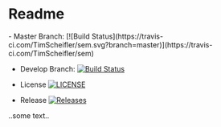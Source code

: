 <h1>Readme</h1>
- Master Branch: [![Build Status](https://travis-ci.com/TimScheifler/sem.svg?branch=master)](https://travis-ci.com/TimScheifler/sem)

- Develop Branch: [![Build Status](https://travis-ci.com/TimScheifler/sem.svg?branch=develop)](https://travis-ci.com/TimScheifler/sem)

- License [![LICENSE](https://img.shields.io/github/license/TimScheifler/sem.svg?style=flat-square)](https://github.com/kevin-chalmers/sem/blob/master/LICENSE)

- Release [![Releases](https://img.shields.io/github/release/TimScheifler/sem/all.svg?style=flat-square)](https://github.com/kevin-chalmers/sem/releases)

..some text..
